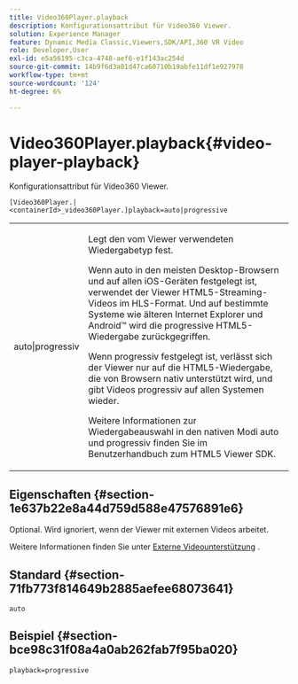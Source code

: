 ```yaml
---
title: Video360Player.playback
description: Konfigurationsattribut für Video360 Viewer.
solution: Experience Manager
feature: Dynamic Media Classic,Viewers,SDK/API,360 VR Video
role: Developer,User
exl-id: e5a56195-c3ca-4748-aef6-e1f143ac254d
source-git-commit: 14b9f6d3a01d47ca60710b19abfe11df1e927978
workflow-type: tm+mt
source-wordcount: '124'
ht-degree: 6%

---
```


# Video360Player.playback{#video-player-playback}

Konfigurationsattribut für Video360 Viewer.

`[Video360Player.|<containerId>_video360Player.]playback=auto|progressive`

<table id="table_441553CD34C94A58A9D7CBF772DEDDB6"> 
 <tbody> 
  <tr> 
   <td colname="col1"> <p> <span class="codeph"> auto|progressiv</span> </p> </td> 
   <td colname="col2"> <p> Legt den vom Viewer verwendeten Wiedergabetyp fest. </p> <p>Wenn <span class="codeph"> auto</span> in den meisten Desktop-Browsern und auf allen iOS-Geräten festgelegt ist, verwendet der Viewer HTML5-Streaming-Videos im HLS-Format. Und auf bestimmte Systeme wie älteren Internet Explorer und Android™ wird die progressive HTML5-Wiedergabe zurückgegriffen. </p> <p>Wenn <span class="codeph"> progressiv</span> festgelegt ist, verlässt sich der Viewer nur auf die HTML5-Wiedergabe, die von Browsern nativ unterstützt wird, und gibt Videos progressiv auf allen Systemen wieder. </p> <p>Weitere Informationen zur Wiedergabeauswahl in den nativen Modi <span class="codeph"> auto</span> und <span class="codeph"> progressiv</span> finden Sie im Benutzerhandbuch zum HTML5 Viewer SDK. </p> </td> 
  </tr> 
 </tbody> 
</table>

## Eigenschaften {#section-1e637b22e8a44d759d588e47576891e6}

Optional. Wird ignoriert, wenn der Viewer mit externen Videos arbeitet.

Weitere Informationen finden Sie unter [Externe Videounterstützung](../../../c-html5-aem-asset-viewers/c-html5-aem-video360/c-html5-aem-video360-external-video-support.md#concept-66aa2784f2294794989bad2af74c3760) .

## Standard {#section-71fb773f814649b2885aefee68073641}

`auto`

## Beispiel {#section-bce98c31f08a4a0ab262fab7f95ba020}

`playback=progressive`
